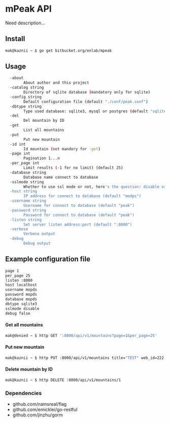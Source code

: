 # mPeak API
Need description...

## Install
```bash
mak@kaznii ~ $ go get bitbucket.org/enlab/mpeak
```

## Usage
```bash
  -about
    	About author and this project
  -catalog string
    	Directory of sqlite database (mandatory only for sqlite)
  -config string
    	Default configuration file (default "./conf/peak.conf")
  -dbtype string
    	Type used database: sqlite3, mysql or postgres (default "sqlite3")
  -del
    	Del mountain by ID
  -get
    	List all mountains
  -put
    	Put new mountain
  -id int
    	Id mountain (not mandory for -get)
  -page int
    	Pagination 1...n
  -per_page int
    	Limit results (-1 for no limit) (default 25)
  -database string
    	Database name connect to database
  -sslmode string
    	Whether to use ssl mode or not, here's the question: disable or enable
  -host string
    	IP address for connect to database (default "modps")
  -username string
    	Username for connect to database (default "peak")
  -password string
    	Password for connect to database (default "peak")
  -listen string
    	Set server listen address:port (default ":8000")
  -verbose
    	Verbose output
  -debug
    	Debug output
```

## Example configuration file
```bash
page 1
per_page 25
listen :8000
host localhost
username mopds
password mopds
database mopds
dbtype sqlite3
sslmode disable
debug false
```

#### Get all mountains
```bash
mak@denied ~ $ http GET ':8000/api/v1/mountains?page=1&per_page=25'
```
#### Put new mountain
```bash
mak@kaznii ~ $ http PUT :8000/api/v1/mountains title="TEST" web_id=222 height=2300 latitude="43.34232" longtitude="32.32232" type_link=2
```
#### Delete mountain by ID
```bash
mak@kaznii ~ $ http DELETE :8000/api/v1/mountains/1
```

### Dependencies
* github.com/namsreal/flag
* github.com/emicklei/go-restful
* github.com/jinzhu/gorm
